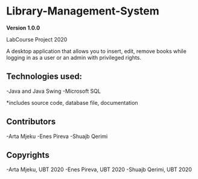 # Library-Management-System

**Version 1.0.0**

LabCourse Project 2020

A desktop application that allows you to insert, edit, remove books while logging in as a user or an admin with privileged rights.


## Technologies used:
-Java and Java Swing
-Microsoft SQL


*includes source code, database file, documentation

## Contributors
-Arta Mjeku
-Enes Pireva
-Shuajb Qerimi

## Copyrights
-Arta Mjeku, UBT 2020
-Enes Pireva, UBT 2020
-Shuajb Qerimi, UBT 2020